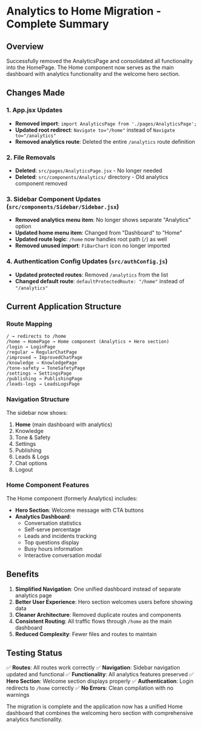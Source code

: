 # Analytics to Home Migration - Complete Summary

## Overview
Successfully removed the AnalyticsPage and consolidated all functionality into the HomePage. The Home component now serves as the main dashboard with analytics functionality and the welcome hero section.

## Changes Made

### 1. App.jsx Updates
- **Removed import**: `import AnalyticsPage from './pages/AnalyticsPage';`
- **Updated root redirect**: `Navigate to="/home"` instead of `Navigate to="/analytics"`
- **Removed analytics route**: Deleted the entire `/analytics` route definition

### 2. File Removals
- **Deleted**: `src/pages/AnalyticsPage.jsx` - No longer needed
- **Deleted**: `src/components/Analytics/` directory - Old analytics component removed

### 3. Sidebar Component Updates (`src/components/Sidebar/Sidebar.jsx`)
- **Removed analytics menu item**: No longer shows separate "Analytics" option
- **Updated home menu item**: Changed from "Dashboard" to "Home"
- **Updated route logic**: `/home` now handles root path (`/`) as well
- **Removed unused import**: `FiBarChart` icon no longer imported

### 4. Authentication Config Updates (`src/authConfig.js`)
- **Updated protected routes**: Removed `/analytics` from the list
- **Changed default route**: `defaultProtectedRoute: "/home"` instead of `"/analytics"`

## Current Application Structure

### Route Mapping
```
/ → redirects to /home
/home → HomePage → Home component (Analytics + Hero section)
/login → LoginPage
/regular → RegularChatPage  
/improved → ImprovedChatPage
/knowledge → KnowledgePage
/tone-safety → ToneSafetyPage
/settings → SettingsPage
/publishing → PublishingPage
/leads-logs → LeadsLogsPage
```

### Navigation Structure
The sidebar now shows:
1. **Home** (main dashboard with analytics)
2. Knowledge
3. Tone & Safety
4. Settings
5. Publishing
6. Leads & Logs
7. Chat options
8. Logout

### Home Component Features
The Home component (formerly Analytics) includes:
- **Hero Section**: Welcome message with CTA buttons
- **Analytics Dashboard**: 
  - Conversation statistics
  - Self-serve percentage
  - Leads and incidents tracking
  - Top questions display
  - Busy hours information
  - Interactive conversation modal

## Benefits

1. **Simplified Navigation**: One unified dashboard instead of separate analytics page
2. **Better User Experience**: Hero section welcomes users before showing data
3. **Cleaner Architecture**: Removed duplicate routes and components
4. **Consistent Routing**: All traffic flows through `/home` as the main dashboard
5. **Reduced Complexity**: Fewer files and routes to maintain

## Testing Status

✅ **Routes**: All routes work correctly
✅ **Navigation**: Sidebar navigation updated and functional
✅ **Functionality**: All analytics features preserved
✅ **Hero Section**: Welcome section displays properly
✅ **Authentication**: Login redirects to `/home` correctly
✅ **No Errors**: Clean compilation with no warnings

The migration is complete and the application now has a unified Home dashboard that combines the welcoming hero section with comprehensive analytics functionality.